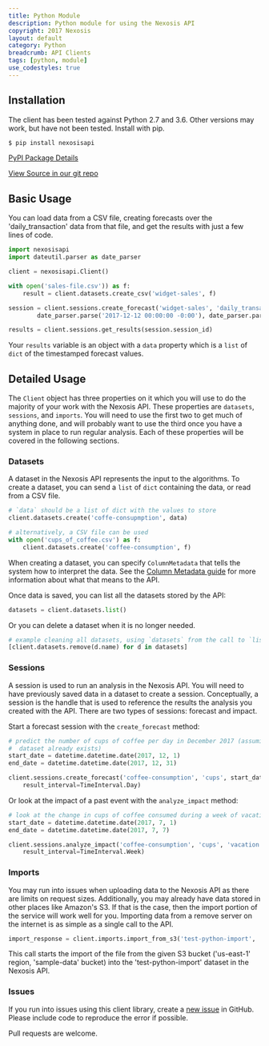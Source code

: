 ```yaml
---
title: Python Module
description: Python module for using the Nexosis API
copyright: 2017 Nexosis 
layout: default
category: Python
breadcrumb: API Clients
tags: [python, module]
use_codestyles: true
---
```


## Installation

The client has been tested against Python 2.7 and 3.6. Other versions may work, but have not been
tested. Install with pip.

```bash
$ pip install nexosisapi
```

[PyPI Package Details](https://pypi.python.org/pypi/nexosisapi)

[View Source in our git repo](https://github.com/Nexosis/nexosisclient-py)

## Basic Usage

You can load data from a CSV file, creating forecasts over the 'daily_transaction' data from that file, and
get the results with just a few lines of code.

```python
import nexosisapi
import dateutil.parser as date_parser

client = nexosisapi.Client()

with open('sales-file.csv')) as f:
    result = client.datasets.create_csv('widget-sales', f)

session = client.sessions.create_forecast('widget-sales', 'daily_transaction',
        date_parser.parse('2017-12-12 00:00:00 -0:00'), date_parser.parse('2017-12-22 00:00:00 -0:00'))

results = client.sessions.get_results(session.session_id)
```

Your `results` variable is an object with a `data` property which is a `list` of `dict` of the
timestamped forecast values.

## Detailed Usage

The `Client` object has three properties on it which you will use to do the majority of your work
with the Nexosis API. These properties are `datasets`, `sessions`, and `imports`. You will need to
use the first two to get much of anything done, and will probably want to use the third once you
have a system in place to run regular analysis. Each of these properties will be covered in the
following sections.

### Datasets

A dataset in the Nexosis API represents the input to the algorithms. To create a dataset, you can
send a `list` of `dict` containing the data, or read from a CSV file.

```python
# `data` should be a list of dict with the values to store
client.datasets.create('coffe-consupmption', data)

# alternatively, a CSV file can be used
with open('cups_of_coffee.csv') as f:
    client.datasets.create('coffee-consumption', f)
```

When creating a dataset, you can specify `ColumnMetadata` that tells the system how to interpret the
data. See the [Column Metadata guide](/guides/columnmetadata) for more information about what that
means to the API.

Once data is saved, you can list all the datasets stored by the API:

```python
datasets = client.datasets.list()
```

Or you can delete a dataset when it is no longer needed.

```python
# example cleaning all datasets, using `datasets` from the call to `list()` above:
[client.datasets.remove(d.name) for d in datasets]
```

### Sessions

A session is used to run an analysis in the Nexosis API. You will need to have previously saved data
in a dataset to create a session. Conceptually, a session is the handle that is used to reference
the results the analysis you created with the API. There are two types of sessions: forecast and
impact. 

Start a forecast session with the `create_forecast` method:

```python
# predict the number of cups of coffee per day in December 2017 (assuming the 'coffee-consumption`
#  dataset already exists)
start_date = datetime.datetime.date(2017, 12, 1)
end_date = datetime.datetime.date(2017, 12, 31)

client.sessions.create_forecast('coffee-consumption', 'cups', start_date, end_date,
    result_interval=TimeInterval.Day)
```

Or look at the impact of a past event with the `analyze_impact` method:

```python
# look at the change in cups of coffee consumed during a week of vacation 
start_date = datetime.datetime.date(2017, 7, 1)
end_date = datetime.datetime.date(2017, 7, 7)

client.sessions.analyze_impact('coffee-consumption', 'cups', 'vacation', start_date, end_date,
    result_interval=TimeInterval.Week)
```

### Imports

You may run into issues when uploading data to the Nexosis API as there are limits on request sizes.
Additionally, you may already have data stored in other places like Amazon's S3. If that is the
case, then the import portion of the service will work well for you. Importing data from a remove
server on the internet is as simple as a single call to the API.

```python
import_response = client.imports.import_from_s3('test-python-import', 'sample-data', 'some-file.csv', 'us-east-1')
```

This call starts the import of the file from the given S3 bucket ('us-east-1' region, 'sample-data'
bucket) into the 'test-python-import' dataset in the Nexosis API. 


### Issues
If you run into issues using this client library, create a [new issue](https://github.com/Nexosis/nexosisclient-py/issues/new) in GitHub. Please include code to reproduce the error if possible.

Pull requests are welcome.
